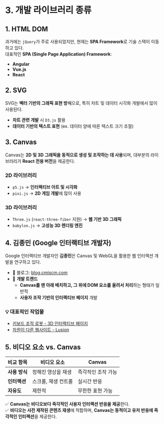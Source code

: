 # 3. 개발 라이브러리 종류

## 1. HTML DOM

과거에는 `jQuery`가 주로 사용되었지만, 현재는 **SPA Framework**로 기술 스택이 이동하고 있다.  
대표적인 **SPA (Single Page Application) Framework**:

- **Angular**
- **Vue.js**
- **React**

## 2. SVG

SVG는 **벡터 기반의 그래픽 표현 방식**으로, 특히 차트 및 데이터 시각화 개발에서 많이 사용된다.

- **차트 관련 개발** 시 `D3.js` 활용
- **데이터 기반의 텍스트 표현** (ex. 데이터 양에 따른 텍스트 크기 조절)

## 3. Canvas

Canvas는 **2D 및 3D 그래픽을 동적으로 생성 및 조작하는 데 사용**되며, 대부분의 라이브러리가 **React 전용 버전**을 제공한다.

### 2D 라이브러리

- `p5.js` → **인터랙티브 아트 및 시각화**
- `pixi.js` → **2D 게임 개발**에 많이 사용

### 3D 라이브러리

- `Three.js` (`react-three-fiber` 지원) → **웹 기반 3D 그래픽**
- `babylon.js` → **고성능 3D 렌더링 엔진**

## 4. 김종민 (Google 인터랙티브 개발자)

Google 인터랙티브 개발자인 **김종민**은 Canvas 및 WebGL을 활용한 웹 인터랙션 개발을 연구하고 있다.

- 📌 블로그: [blog.cmiscm.com](https://blog.cmiscm.com/)
- 📌 **개발 트렌드**
  - **Canvas를 맨 아래 배치하고, 그 위에 DOM 요소를 올려서 처리**하는 형태가 일반적
  - **사용자 조작 기반의 인터랙티브 페이지** 개발

### 💡 대표적인 작업물

- [키보드 조작 로봇 - 3D 인터랙티브 페이지](https://fremtidensuddannelser.dk/)
- [차원이 다른 웹사이트 - Lusion](http://lusion.co/about)

## 5. 비디오 요소 vs. Canvas

| 비교 항목     | 비디오 요소         | Canvas             |
| ------------- | ------------------- | ------------------ |
| **사용 방식** | 정해진 영상을 재생  | 즉각적인 조작 가능 |
| **인터랙션**  | 스크롤, 재생 컨트롤 | 실시간 반응        |
| **자유도**    | 제한적              | 무한한 표현 가능   |

✅ **Canvas는 비디오보다 즉각적인 사용자 인터랙션 반응을 제공**한다.  
✅ **비디오는 사전 제작된 콘텐츠 재생**에 적합하며, **Canvas는 동적이고 유저 반응에 즉각적인 인터랙션**을 제공한다.
